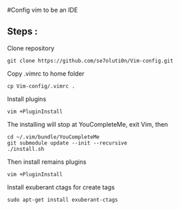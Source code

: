 
#Config vim to be an IDE
## Steps :
Clone repository
```
git clone https://github.com/se7oluti0n/Vim-config.git
```
Copy .vimrc to home folder
```
cp Vim-config/.vimrc .
```
Install plugins
```
vim +PluginInstall
```
The installing will stop at YouCompleteMe, exit Vim, then
```
cd ~/.vim/bundle/YouCompleteMe
git submodule update --init --recursive
./install.sh
```
Then install remains plugins
```
vim +PluginInstall
```
Install exuberant ctags for create tags
```
sudo apt-get install exuberant-ctags
```
